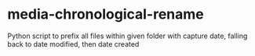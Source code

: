 # media-chronological-rename
Python script to prefix all files within given folder with capture date, falling back to date modified, then date created
